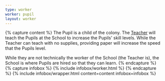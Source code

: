 ```yaml
---
type: worker
worker: pupil
layout: worker
---
```

{% capture content %}
The Pupil is a child of the colony. The [Teacher](../workers/teacher) will teach the Pupils at the School to increase the Pupils' skill levels. While the Teacher can teach with no supplies, providing paper will increase the speed that the Pupils level. 

While they are not technically the worker of the School (the Teacher is), the School is where Pupils are hired so that they can learn.
{% endcapture %}
{% capture infobox %}
{% include infobox/worker.html %}
{% endcapture %}
{% include infobox/wrapper.html content=content infobox=infobox %}